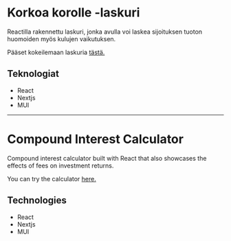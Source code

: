 # Korkoa korolle -laskuri
Reactilla rakennettu laskuri, jonka avulla voi laskea sijoituksen tuoton huomoiden myös kulujen vaikutuksen. 

Pääset kokeilemaan laskuria [tästä.](https://rahavelho.fi/laskurit/korkoa-korolle-laskuri/)

## Teknologiat
 - React
 - Nextjs
 - MUI

---

# Compound Interest Calculator
Compound interest calculator built with React that also showcases the effects of fees on investment returns. 

You can try the calculator [here.](https://rahavelho.fi/laskurit/korkoa-korolle-laskuri/)

## Technologies
 - React
 - Nextjs
 - MUI

